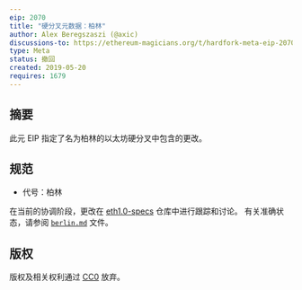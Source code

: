 ```yaml
---
eip: 2070
title: "硬分叉元数据：柏林"
author: Alex Beregszaszi (@axic)
discussions-to: https://ethereum-magicians.org/t/hardfork-meta-eip-2070-berlin-discussion/3561
type: Meta
status: 撤回
created: 2019-05-20
requires: 1679
---
```


## 摘要

此元 EIP 指定了名为柏林的以太坊硬分叉中包含的更改。

## 规范

- 代号：柏林

在当前的协调阶段，更改在 [eth1.0-specs](https://github.com/ethereum/eth1.0-specs) 仓库中进行跟踪和讨论。
有关准确状态，请参阅 [`berlin.md`](https://github.com/ethereum/eth1.0-specs/blob/master/network-upgrades/mainnet-upgrades/berlin.md) 文件。

## 版权

版权及相关权利通过 [CC0](../LICENSE.md) 放弃。